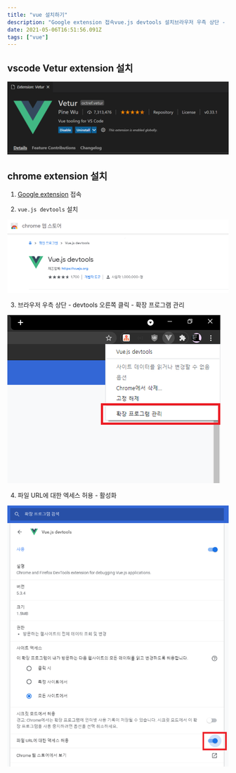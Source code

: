 ```yaml
---
title: "vue 설치하기"
description: "Google extension 접속vue.js devtools 설치브라우저 우측 상단 - devtools 오른쪽 클릭 - 확장 프로그램 관리파일 URL에 대한 엑세스 허용 - 활성화"
date: 2021-05-06T16:51:56.091Z
tags: ["vue"]
---
```

## vscode Vetur extension 설치
![](../images/db25349c-88a6-4451-b277-66832021f7fd-111.png)


## chrome extension 설치

1. [Google extension](https://chrome.google.com/webstore/category/extensions?_feature=google) 접속

2. `vue.js devtools` 설치

![](../images/6aff1ea6-4909-4611-834e-6ce3df894454-222.png)

3. 브라우저 우측 상단 - devtools 오른쪽 클릭 - 확장 프로그램 관리

![](../images/43da1113-2d81-4224-b60e-84712e62f2f3-(6).png)

4. 파일 URL에 대한 엑세스 허용 - 활성화

![](../images/03d88cf7-17b6-4f86-8842-bebe3e7c0314-tempsnip.png)

